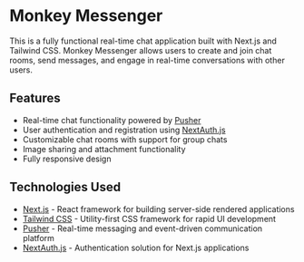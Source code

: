 # Monkey Messenger

This is a fully functional real-time chat application built with Next.js and Tailwind CSS. Monkey Messenger allows users to create and join chat rooms, send messages, and engage in real-time conversations with other users.

## Features

- Real-time chat functionality powered by [Pusher](https://pusher.com/)
- User authentication and registration using [NextAuth.js](https://next-auth.js.org/)
- Customizable chat rooms with support for group chats
- Image sharing and attachment functionality
- Fully responsive design

## Technologies Used

- [Next.js](https://nextjs.org/) - React framework for building server-side rendered applications
- [Tailwind CSS](https://tailwindcss.com/) - Utility-first CSS framework for rapid UI development
- [Pusher](https://pusher.com/) - Real-time messaging and event-driven communication platform
- [NextAuth.js](https://next-auth.js.org/) - Authentication solution for Next.js applications

